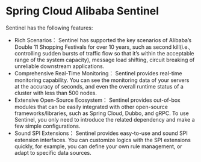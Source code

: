# Spring Cloud Alibaba Sentinel

Sentinel has the following features:

- Rich Scenarios： Sentinel has supported the key scenarios of Alibaba’s Double 11 Shopping Festivals for over 10 years, such as second kill(i.e., controlling sudden bursts of traffic flow so that it’s within the acceptable range of the system capacity), message load shifting, circuit breaking of unreliable downstream applications.
- Comprehensive Real-Time Monitoring： Sentinel provides real-time monitoring capability. You can see the monitoring data of your servers at the accuracy of seconds, and even the overall runtime status of a cluster with less than 500 nodes.
- Extensive Open-Source Ecosystem： Sentinel provides out-of-box modules that can be easily integrated with other open-source frameworks/libraries, such as Spring Cloud, Dubbo, and gRPC. To use Sentinel, you only need to introduce the related dependency and make a few simple configurations.
- Sound SPI Extensions： Sentinel provides easy-to-use and sound SPI extension interfaces. You can customize logics with the SPI extensions quickly, for example, you can define your own rule management, or adapt to specific data sources.

